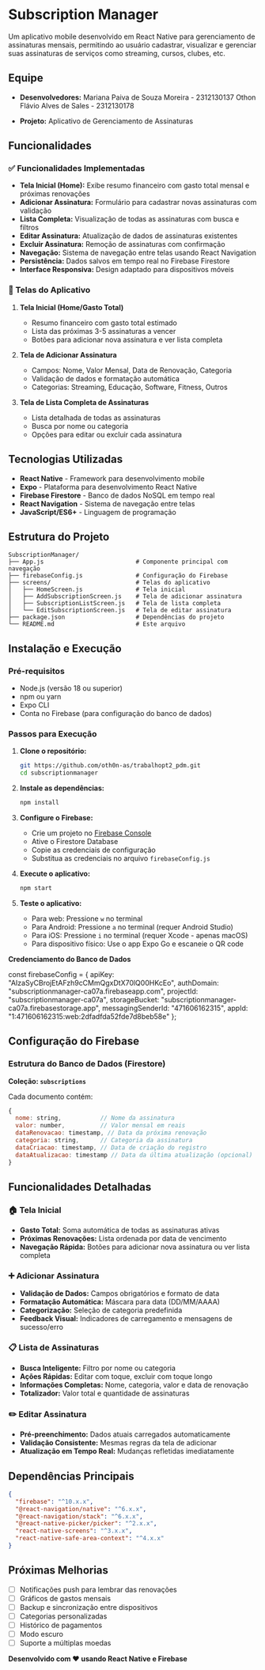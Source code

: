 # Subscription Manager

Um aplicativo mobile desenvolvido em React Native para gerenciamento de assinaturas mensais, permitindo ao usuário cadastrar, visualizar e gerenciar suas assinaturas de serviços como streaming, cursos, clubes, etc.

## Equipe

- **Desenvolvedores:** 
Mariana Paiva de Souza Moreira - 2312130137
Othon Flávio Alves de Sales - 2312130178

- **Projeto:** Aplicativo de Gerenciamento de Assinaturas

## Funcionalidades

### ✅ Funcionalidades Implementadas

- **Tela Inicial (Home):** Exibe resumo financeiro com gasto total mensal e próximas renovações
- **Adicionar Assinatura:** Formulário para cadastrar novas assinaturas com validação
- **Lista Completa:** Visualização de todas as assinaturas com busca e filtros
- **Editar Assinatura:** Atualização de dados de assinaturas existentes
- **Excluir Assinatura:** Remoção de assinaturas com confirmação
- **Navegação:** Sistema de navegação entre telas usando React Navigation
- **Persistência:** Dados salvos em tempo real no Firebase Firestore
- **Interface Responsiva:** Design adaptado para dispositivos móveis

### 📱 Telas do Aplicativo

1. **Tela Inicial (Home/Gasto Total)**
   - Resumo financeiro com gasto total estimado
   - Lista das próximas 3-5 assinaturas a vencer
   - Botões para adicionar nova assinatura e ver lista completa

2. **Tela de Adicionar Assinatura**
   - Campos: Nome, Valor Mensal, Data de Renovação, Categoria
   - Validação de dados e formatação automática
   - Categorias: Streaming, Educação, Software, Fitness, Outros

3. **Tela de Lista Completa de Assinaturas**
   - Lista detalhada de todas as assinaturas
   - Busca por nome ou categoria
   - Opções para editar ou excluir cada assinatura

## Tecnologias Utilizadas

- **React Native** - Framework para desenvolvimento mobile
- **Expo** - Plataforma para desenvolvimento React Native
- **Firebase Firestore** - Banco de dados NoSQL em tempo real
- **React Navigation** - Sistema de navegação entre telas
- **JavaScript/ES6+** - Linguagem de programação

## Estrutura do Projeto

```
SubscriptionManager/
├── App.js                          # Componente principal com navegação
├── firebaseConfig.js               # Configuração do Firebase
├── screens/                        # Telas do aplicativo
│   ├── HomeScreen.js               # Tela inicial
│   ├── AddSubscriptionScreen.js    # Tela de adicionar assinatura
│   ├── SubscriptionListScreen.js   # Tela de lista completa
│   └── EditSubscriptionScreen.js   # Tela de editar assinatura
├── package.json                    # Dependências do projeto
└── README.md                       # Este arquivo
```

## Instalação e Execução

### Pré-requisitos

- Node.js (versão 18 ou superior)
- npm ou yarn
- Expo CLI
- Conta no Firebase (para configuração do banco de dados)

### Passos para Execução

1. **Clone o repositório:**
   ```bash
   git https://github.com/oth0n-as/trabalhopt2_pdm.git
   cd subscriptionmanager
   ```

2. **Instale as dependências:**
   ```bash
   npm install
   ```

3. **Configure o Firebase:**
   - Crie um projeto no [Firebase Console](https://console.firebase.google.com/)
   - Ative o Firestore Database
   - Copie as credenciais de configuração
   - Substitua as credenciais no arquivo `firebaseConfig.js`

4. **Execute o aplicativo:**
   ```bash
   npm start
   ```

5. **Teste o aplicativo:**
   - Para web: Pressione `w` no terminal
   - Para Android: Pressione `a` no terminal (requer Android Studio)
   - Para iOS: Pressione `i` no terminal (requer Xcode - apenas macOS)
   - Para dispositivo físico: Use o app Expo Go e escaneie o QR code

**Credenciamento do Banco de Dados**

const firebaseConfig = {
  apiKey: "AIzaSyCBrojEtAFzh9cCMmQgxDtX70lQ00HKcEo",
  authDomain: "subscriptionmanager-ca07a.firebaseapp.com",
  projectId: "subscriptionmanager-ca07a",
  storageBucket: "subscriptionmanager-ca07a.firebasestorage.app",
  messagingSenderId: "471606162315",
  appId: "1:471606162315:web:2dfadfda52fde7d8beb58e"
};

## Configuração do Firebase

### Estrutura do Banco de Dados (Firestore)

**Coleção: `subscriptions`**

Cada documento contém:
```javascript
{
  nome: string,           // Nome da assinatura
  valor: number,          // Valor mensal em reais
  dataRenovacao: timestamp, // Data da próxima renovação
  categoria: string,      // Categoria da assinatura
  dataCriacao: timestamp, // Data de criação do registro
  dataAtualizacao: timestamp // Data da última atualização (opcional)
}
```

## Funcionalidades Detalhadas

### 🏠 Tela Inicial
- **Gasto Total:** Soma automática de todas as assinaturas ativas
- **Próximas Renovações:** Lista ordenada por data de vencimento
- **Navegação Rápida:** Botões para adicionar nova assinatura ou ver lista completa

### ➕ Adicionar Assinatura
- **Validação de Dados:** Campos obrigatórios e formato de data
- **Formatação Automática:** Máscara para data (DD/MM/AAAA)
- **Categorização:** Seleção de categoria predefinida
- **Feedback Visual:** Indicadores de carregamento e mensagens de sucesso/erro

### 📋 Lista de Assinaturas
- **Busca Inteligente:** Filtro por nome ou categoria
- **Ações Rápidas:** Editar com toque, excluir com toque longo
- **Informações Completas:** Nome, categoria, valor e data de renovação
- **Totalizador:** Valor total e quantidade de assinaturas

### ✏️ Editar Assinatura
- **Pré-preenchimento:** Dados atuais carregados automaticamente
- **Validação Consistente:** Mesmas regras da tela de adicionar
- **Atualização em Tempo Real:** Mudanças refletidas imediatamente

## Dependências Principais

```json
{
  "firebase": "^10.x.x",
  "@react-navigation/native": "^6.x.x",
  "@react-navigation/stack": "^6.x.x",
  "@react-native-picker/picker": "^2.x.x",
  "react-native-screens": "^3.x.x",
  "react-native-safe-area-context": "^4.x.x"
}
```

## Próximas Melhorias

- [ ] Notificações push para lembrar das renovações
- [ ] Gráficos de gastos mensais
- [ ] Backup e sincronização entre dispositivos
- [ ] Categorias personalizadas
- [ ] Histórico de pagamentos
- [ ] Modo escuro
- [ ] Suporte a múltiplas moedas

**Desenvolvido com ❤️ usando React Native e Firebase**

